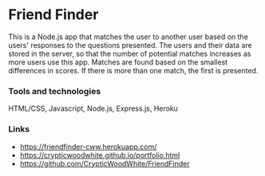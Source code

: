 # Friend Finder

This is a Node.js app that matches the user to another user based on the users' responses to the questions presented. The users and their data are stored in the server, so that the number of potential matches increases as more users use this app. Matches are found based on the smallest differences in scores. If there is more than one match, the first is presented.

### Tools and technologies
HTML/CSS, Javascript, Node.js, Express.js, Heroku

### Links
- https://friendfinder-cww.herokuapp.com/
- https://crypticwoodwhite.github.io/portfolio.html
- https://github.com/CrypticWoodWhite/FriendFinder
